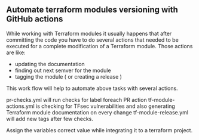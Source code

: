 ## Automate terraform modules versioning with GitHub actions

While working with Terraform modules it usually happens that after committing the code you have to do several actions that needed to be executed for a complete modification of a Terraform module. Those actions are like:

- updating the documentation
- finding out next semver for the module
- tagging the module ( or creating a release )

This work flow will help to automate above tasks with several actions.

pr-checks.yml will run checks for label foreach PR action
tf-module-actions.yml is checking for TFsec vulnerabilities and also generating Terraform module documentation on every change
tf-module-release.yml will add new tags after few checks.

Assign the variables correct value while integrating it to a terraform project.
